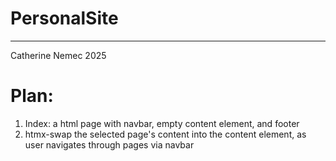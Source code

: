 # PersonalSite
----
Catherine Nemec 2025

# Plan:
1. Index: a html page with navbar, empty content element, and footer
2. htmx-swap the selected page's content into the content element, as user navigates through pages via navbar

